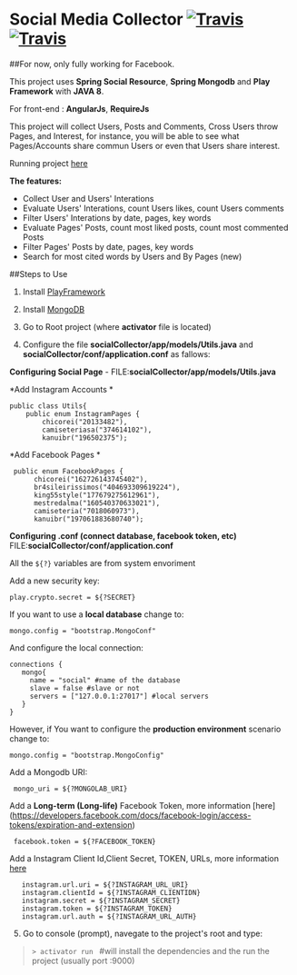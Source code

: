 # Social Media Collector [![Travis](https://img.shields.io/teamcity/codebetter/bt428.svg)](https://github.com/alvarojoao/socialCollector)  [![Travis](https://img.shields.io/badge/Heroku-deploy-green.svg)](https://heroku.com/) 

##For now, only fully working for Facebook.

This project uses **Spring Social Resource**, **Spring Mongodb** and **Play Framework** with **JAVA 8**.

For front-end : **AngularJs**, **RequireJs**

 
 This project will collect Users, Posts and Comments, Cross Users throw Pages, and Interest, for instance, you will be able to see what Pages/Accounts share commun Users or even that Users share interest.
 
 Running project [here](https://facebookcollector.herokuapp.com/#/)
 
 **The features:**
 
 - Collect User and Users' Interations
 - Evaluate Users' Interations, count Users likes, count Users comments
 - Filter Users' Interations by date, pages, key words
 - Evaluate Pages' Posts, count most liked posts, count most commented Posts
 - Filter Pages' Posts by date, pages, key words
 - Search for most cited words by Users and By Pages (new)
 
##Steps to Use

 1. Install [PlayFramework](https://www.playframework.com/documentation/2.5.x/Installing)
 2. Install [MongoDB](https://docs.mongodb.org/manual/installation/)
 3. Go to Root project (where **activator** file is located)

 4. Configure the file **socialCollector/app/models/Utils.java** and **socialCollector/conf/application.conf** as fallows:
 
**Configuring Social Page** -  FILE:**socialCollector/app/models/Utils.java**

*Add Instagram Accounts *

    public class Utils{
        public enum InstagramPages {
            chicorei("20133482"),
            camiseteriasa("374614102"),
            kanuibr("196502375");

*Add Facebook Pages *

     public enum FacebookPages {
          chicorei("162726143745402"),
          br4sileirissimos("404693309619224"),
          king55style("177679275612961"),
          mestredalma("160540370633021"),
          camiseteria("7018060973"),
          kanuibr("197061883680740");



**Configuring .conf (connect database, facebook token, etc)** FILE:**socialCollector/conf/application.conf**

All the `${?}` variables are from system envoriment

Add a new security key:

    play.crypto.secret = ${?SECRET}

If you want to use a **local database** change to:

    mongo.config = "bootstrap.MongoConf"
    
 And configure the local connection:
 
    connections {
       mongo{
         name = "social" #name of the database
         slave = false #slave or not
         servers = ["127.0.0.1:27017"] #local servers
       }
    }

However, if You want to configure the **production environment** scenario change to:

    mongo.config = "bootstrap.MongoConfig"
    
Add a Mongodb URI:

     mongo_uri = ${?MONGOLAB_URI}

Add a **Long-term (Long-life)** Facebook Token, more information [here] (https://developers.facebook.com/docs/facebook-login/access-tokens/expiration-and-extension)

     facebook.token = ${?FACEBOOK_TOKEN}
 
 Add a Instagram Client Id,Client Secret, TOKEN, URLs, more information [here](https://www.instagram.com/developer/)
 
       instagram.url.uri = ${?INSTAGRAM_URL_URI}
       instagram.clientId = ${?INSTAGRAM_CLIENTIDN}
       instagram.secret = ${?INSTAGRAM_SECRET}
       instagram.token = ${?INSTAGRAM_TOKEN}
       instagram.url.auth = ${?INSTAGRAM_URL_AUTH}
 
 
 5. Go to console (prompt), navegate to the project's root and type:
 
>  `> activator run ` #will install the dependencies and the run the project (usually port :9000)



